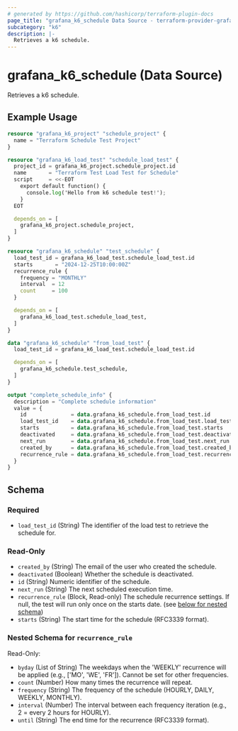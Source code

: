 ```yaml
---
# generated by https://github.com/hashicorp/terraform-plugin-docs
page_title: "grafana_k6_schedule Data Source - terraform-provider-grafana"
subcategory: "k6"
description: |-
  Retrieves a k6 schedule.
---
```


# grafana_k6_schedule (Data Source)

Retrieves a k6 schedule.

## Example Usage

```terraform
resource "grafana_k6_project" "schedule_project" {
  name = "Terraform Schedule Test Project"
}

resource "grafana_k6_load_test" "schedule_load_test" {
  project_id = grafana_k6_project.schedule_project.id
  name       = "Terraform Test Load Test for Schedule"
  script     = <<-EOT
    export default function() {
      console.log('Hello from k6 schedule test!');
    }
  EOT

  depends_on = [
    grafana_k6_project.schedule_project,
  ]
}

resource "grafana_k6_schedule" "test_schedule" {
  load_test_id = grafana_k6_load_test.schedule_load_test.id
  starts       = "2024-12-25T10:00:00Z"
  recurrence_rule {
    frequency = "MONTHLY"
    interval  = 12
    count     = 100
  }

  depends_on = [
    grafana_k6_load_test.schedule_load_test,
  ]
}

data "grafana_k6_schedule" "from_load_test" {
  load_test_id = grafana_k6_load_test.schedule_load_test.id

  depends_on = [
    grafana_k6_schedule.test_schedule,
  ]
}

output "complete_schedule_info" {
  description = "Complete schedule information"
  value = {
    id              = data.grafana_k6_schedule.from_load_test.id
    load_test_id    = data.grafana_k6_schedule.from_load_test.load_test_id
    starts          = data.grafana_k6_schedule.from_load_test.starts
    deactivated     = data.grafana_k6_schedule.from_load_test.deactivated
    next_run        = data.grafana_k6_schedule.from_load_test.next_run
    created_by      = data.grafana_k6_schedule.from_load_test.created_by
    recurrence_rule = data.grafana_k6_schedule.from_load_test.recurrence_rule
  }
}
```

<!-- schema generated by tfplugindocs -->
## Schema

### Required

- `load_test_id` (String) The identifier of the load test to retrieve the schedule for.

### Read-Only

- `created_by` (String) The email of the user who created the schedule.
- `deactivated` (Boolean) Whether the schedule is deactivated.
- `id` (String) Numeric identifier of the schedule.
- `next_run` (String) The next scheduled execution time.
- `recurrence_rule` (Block, Read-only) The schedule recurrence settings. If null, the test will run only once on the starts date. (see [below for nested schema](#nestedblock--recurrence_rule))
- `starts` (String) The start time for the schedule (RFC3339 format).

<a id="nestedblock--recurrence_rule"></a>
### Nested Schema for `recurrence_rule`

Read-Only:

- `byday` (List of String) The weekdays when the 'WEEKLY' recurrence will be applied (e.g., ['MO', 'WE', 'FR']). Cannot be set for other frequencies.
- `count` (Number) How many times the recurrence will repeat.
- `frequency` (String) The frequency of the schedule (HOURLY, DAILY, WEEKLY, MONTHLY).
- `interval` (Number) The interval between each frequency iteration (e.g., 2 = every 2 hours for HOURLY).
- `until` (String) The end time for the recurrence (RFC3339 format).
